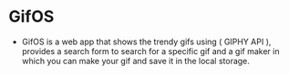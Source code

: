 # GifOS
* GifOS is a web app that shows the trendy gifs using ( GIPHY API ), provides a search form to search for a specific gif and a gif maker in which you can make your gif and save it in the local storage.
